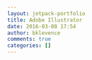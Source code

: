```yaml
---
layout: jetpack-portfolio
title: Adobe Illustrator
date: 2016-03-08 17:54
author: bklevence
comments: true
categories: []
---
```


